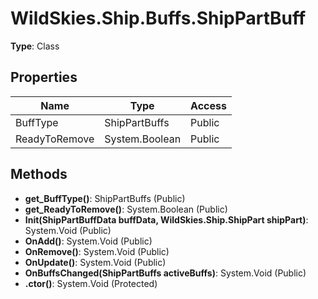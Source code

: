 ﻿# WildSkies.Ship.Buffs.ShipPartBuff

**Type**: Class

## Properties

| Name | Type | Access |
|------|------|--------|
| BuffType | ShipPartBuffs | Public |
| ReadyToRemove | System.Boolean | Public |

## Methods

- **get_BuffType()**: ShipPartBuffs (Public)
- **get_ReadyToRemove()**: System.Boolean (Public)
- **Init(ShipPartBuffData buffData, WildSkies.Ship.ShipPart shipPart)**: System.Void (Public)
- **OnAdd()**: System.Void (Public)
- **OnRemove()**: System.Void (Public)
- **OnUpdate()**: System.Void (Public)
- **OnBuffsChanged(ShipPartBuffs activeBuffs)**: System.Void (Public)
- **.ctor()**: System.Void (Protected)

